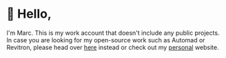 # :wave: Hello,

I'm Marc. This is my work account that doesn't include any public projects.
In case you are looking for my open-source work such as Automad or Revitron,
please head over [here](https://github.com/marcantondahmen) instead or
check out my [personal](https://marcdahmen.de/) website.
